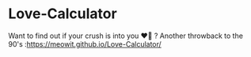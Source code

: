 # Love-Calculator

Want to find out if your crush is into you ❤️‍🔥 ? Another throwback to the 90's :https://meowit.github.io/Love-Calculator/ 
